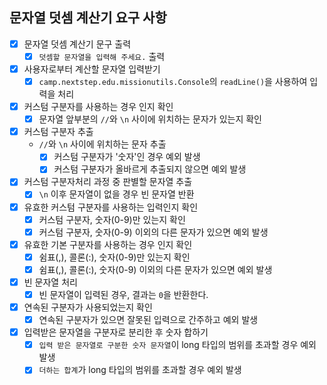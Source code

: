## 문자열 덧셈 계산기 요구 사항

- [x] 문자열 덧셈 계산기 문구 출력
    - [x] `덧셈할 문자열을 입력해 주세요.` 출력

- [x] 사용자로부터 계산할 문자열 입력받기
    - [x] `camp.nextstep.edu.missionutils.Console`의 `readLine()`을 사용하여 입력을 처리

- [x] 커스텀 구분자를 사용하는 경우 인지 확인
    - [x] 문자열 앞부분의 `//`와 `\n` 사이에 위치하는 문자가 있는지 확인

- [x] 커스텀 구분자 추출
    - `//`와 `\n` 사이에 위치하는 문자 추출
        - [x] 커스텀 구분자가 '숫자'인 경우 예외 발생
        - [x] 커스텀 구분자가 올바르게 추출되지 않으면 예외 발생

- [x] 커스텀 구분자처리 과정 중  판별할 문자열 추출
    - [x] `\n` 이후 문자열이 없을 경우 빈 문자열 반환

- [x] 유효한 커스텀 구분자를 사용하는 입력인지 확인
    - [x] 커스텀 구분자, 숫자(0-9)만 있는지 확인
    - [x] 커스텀 구분자, 숫자(0-9) 이외의 다른 문자가 있으면 예외 발생

- [x] 유효한 기본 구분자를 사용하는 경우 인지 확인
    - [x] 쉼표(,), 콜론(:), 숫자(0-9)만 있는지 확인
    - [x] 쉼표(,), 콜론(:), 숫자(0-9) 이외의 다른 문자가 있으면 예외 발생

- [x] 빈 문자열 처리
    - [x] 빈 문자열이 입력된 경우, 결과는 `0`을 반환한다.

- [x] 연속된 구분자가 사용되었는지 확인
    - [x] 연속된 구분자가 있으면 잘못된 입력으로 간주하고 예외 발생

- [x] 입력받은 문자열을 구분자로 분리한 후 숫자 합하기
    - [x] `입력 받은 문자열로 구분한 숫자 문자열`이 long 타입의 범위를 초과할 경우 예외 발생
    - [x] `더하는 합계`가 long 타입의 범위를 초과할 경우 예외 발생

